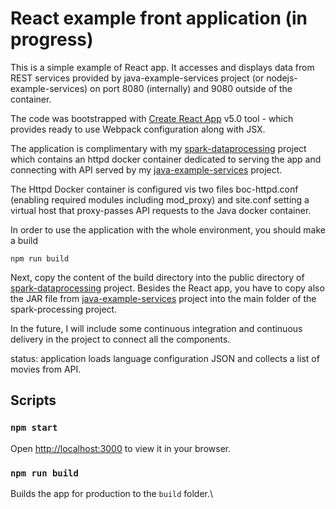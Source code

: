 # React example front application (in progress)
This is a simple example of React app. It accesses and displays data from REST services provided by java-example-services project (or nodejs-example-services) on port 8080 (internally) and 9080 outside of the container.

The code was bootstrapped with [Create React App](https://github.com/facebook/create-react-app) v5.0 tool - which provides ready to use Webpack configuration along with JSX.

The application is complimentary with my [spark-dataprocessing](https://github.com/banksone/spark-dataprocessing) project which contains an httpd docker container dedicated to serving the app and connecting with API served by my [java-example-services](https://github.com/banksone/java-example-services) project.

The Httpd Docker container is configured vis two files boc-httpd.conf (enabling required modules including mod_proxy) and site.conf setting a virtual host that proxy-passes API requests to the Java docker container.

In order to use the application with the whole environment, you should make a build

```
npm run build
```

Next, copy the content of the build directory into the public directory of [spark-dataprocessing](https://github.com/banksone/spark-dataprocessing) project. 
Besides the React app, you have to copy also the JAR file from [java-example-services](https://github.com/banksone/java-example-services) project into the main folder of the spark-processing project.

In the future, I will include some continuous integration and continuous delivery in the project to connect all the components.

status: application loads language configuration JSON and collects a list of movies from API.

## Scripts

### `npm start`
Open [http://localhost:3000](http://localhost:3000) to view it in your browser.

### `npm run build`
Builds the app for production to the `build` folder.\
